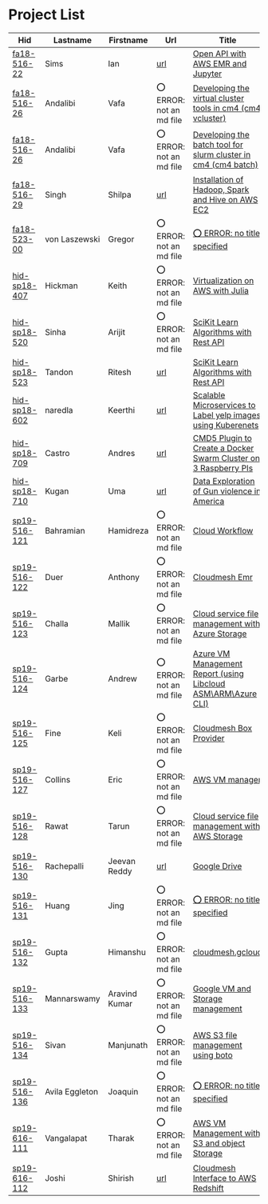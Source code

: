 # Project List

| Hid                                                                 | Lastname       | Firstname     | Url                                                                                                           | Title                                                                                                                                                       |
|---------------------------------------------------------------------|----------------|---------------|---------------------------------------------------------------------------------------------------------------|-------------------------------------------------------------------------------------------------------------------------------------------------------------|
| [fa18-516-22](https://github.com/cloudmesh-community/fa18-516-22)   | Sims           | Ian           | [url](https://github.com/cloudmesh-community/fa18-516-22/blob/master/project-report/report.md)                | [Open API with AWS EMR and Jupyter](https://github.com/cloudmesh-community/fa18-516-22/blob/master/project-report/report.md)                                |
| [fa18-516-26](https://github.com/cloudmesh-community/fa18-516-26)   | Andalibi       | Vafa          | :o: ERROR: not an md file                                                                                     | [Developing the virtual cluster tools in cm4 (cm4 vcluster)](https://github.com/cloudmesh-community/cm/tree/master/cm4/vcluster)                            |
| [fa18-516-26](https://github.com/cloudmesh-community/fa18-516-26)   | Andalibi       | Vafa          | :o: ERROR: not an md file                                                                                     | [Developing the batch tool for slurm cluster in cm4 (cm4 batch)](https://github.com/cloudmesh-community/cm/tree/master/cm4/batch)                           |
| [fa18-516-29](https://github.com/cloudmesh-community/fa18-516-29)   | Singh          | Shilpa        | [url](https://github.com/cloudmesh-community/fa18-516-29/tree/master/project-report/report.md)                | [Installation of Hadoop, Spark and Hive on AWS EC2](https://github.com/cloudmesh-community/fa18-516-29/tree/master/project-report/report.md)                |
| [fa18-523-00](https://github.com/cloudmesh-community/fa18-523-00)   | von Laszewski  | Gregor        | :o: ERROR: not an md file                                                                                     | [:o: ERROR: no title specified](https://github.com/cloudmesh-community/fa18-523-00/tree/master/project-report)                                              |
| [hid-sp18-407](https://github.com/cloudmesh-community/hid-sp18-407) | Hickman        | Keith         | :o: ERROR: not an md file                                                                                     | [Virtualization on AWS with Julia](None)                                                                                                                    |
| [hid-sp18-520](https://github.com/cloudmesh-community/hid-sp18-520) | Sinha          | Arijit        | :o: ERROR: not an md file                                                                                     | [SciKit Learn Algorithms with Rest API](https://github.com/cloudmesh-community/hid-sp18-523/tree/master/project-report)                                     |
| [hid-sp18-523](https://github.com/cloudmesh-community/hid-sp18-523) | Tandon         | Ritesh        | [url](https://github.com/cloudmesh-community/hid-sp18-523/tree/master/project-report/report.md)               | [SciKit Learn Algorithms with Rest API](https://github.com/cloudmesh-community/hid-sp18-523/tree/master/project-report/report.md)                           |
| [hid-sp18-602](https://github.com/cloudmesh-community/hid-sp18-602) | naredla        | Keerthi       | [url](https://github.com/cloudmesh-community/hid-sp18-602/tree/master/project-report/report.md)               | [Scalable Microservices to Label yelp images using Kuberenets](https://github.com/cloudmesh-community/hid-sp18-602/tree/master/project-report/report.md)    |
| [hid-sp18-709](https://github.com/cloudmesh-community/hid-sp18-709) | Castro         | Andres        | [url](https://github.com/cloudmesh-community/hid-sp18-709/blob/master/project-report/report.md)               | [CMD5 Plugin to Create a Docker Swarm Cluster on 3 Raspberry PIs](https://github.com/cloudmesh-community/hid-sp18-709/blob/master/project-report/report.md) |
| [hid-sp18-710](https://github.com/cloudmesh-community/hid-sp18-710) | Kugan          | Uma           | [url](https://github.com/cloudmesh-community/hid-sp18-710/blob/master/project-report/report.md)               | [Data Exploration of Gun violence in America](https://github.com/cloudmesh-community/hid-sp18-710/blob/master/project-report/report.md)                     |
| [sp19-516-121](https://github.com/cloudmesh-community/sp19-516-121) | Bahramian      | Hamidreza     | :o: ERROR: not an md file                                                                                     | [Cloud Workflow](None)                                                                                                                                      |
| [sp19-516-122](https://github.com/cloudmesh-community/sp19-516-122) | Duer           | Anthony       | :o: ERROR: not an md file                                                                                     | [Cloudmesh Emr](None)                                                                                                                                       |
| [sp19-516-123](https://github.com/cloudmesh-community/sp19-516-123) | Challa         | Mallik        | :o: ERROR: not an md file                                                                                     | [Cloud service file management with Azure Storage](https://github.com/cloudmesh-community/sp19-516-123/blob/master/project-code/docopt)                     |
| [sp19-516-124](https://github.com/cloudmesh-community/sp19-516-124) | Garbe          | Andrew        | :o: ERROR: not an md file                                                                                     | [Azure VM Management Report (using Libcloud ASM\ARM\Azure CLI)](https://github.com/cloudmesh-community/sp19-516-124/tree/master/project-code)               |
| [sp19-516-125](https://github.com/cloudmesh-community/sp19-516-125) | Fine           | Keli          | :o: ERROR: not an md file                                                                                     | [Cloudmesh Box Provider](None)                                                                                                                              |
| [sp19-516-127](https://github.com/cloudmesh-community/sp19-516-127) | Collins        | Eric          | :o: ERROR: not an md file                                                                                     | [AWS VM manager](https://github.com/cloudmesh-community/sp19-516-127/blob/master/project_code/cloudmesh.newawsvm/cloudmesh/newawsvm/command/newawsvm.py)    |
| [sp19-516-128](https://github.com/cloudmesh-community/sp19-516-128) | Rawat          | Tarun         | :o: ERROR: not an md file                                                                                     | [Cloud service file management with AWS Storage](None)                                                                                                      |
| [sp19-516-130](https://github.com/cloudmesh-community/sp19-516-130) | Rachepalli     | Jeevan Reddy  | [url](https://github.com/cloudmesh/cloudmesh-storage/tree/master/cloudmesh/storage/provider/gdrive/README.md) | [Google Drive](https://github.com/cloudmesh/cloudmesh-storage/tree/master/cloudmesh/storage/provider/gdrive/README.md)                                      |
| [sp19-516-131](https://github.com/cloudmesh-community/sp19-516-131) | Huang          | Jing          | :o: ERROR: not an md file                                                                                     | [:o: ERROR: no title specified](https://github.com/hyspoc/cm/blob/master/cloudmesh/compute/libcloud/Provider.py)                                            |
| [sp19-516-132](https://github.com/cloudmesh-community/sp19-516-132) | Gupta          | Himanshu      | :o: ERROR: not an md file                                                                                     | [cloudmesh.gcloud](None)                                                                                                                                    |
| [sp19-516-133](https://github.com/cloudmesh-community/sp19-516-133) | Mannarswamy    | Aravind Kumar | :o: ERROR: not an md file                                                                                     | [Google VM and Storage management](None)                                                                                                                    |
| [sp19-516-134](https://github.com/cloudmesh-community/sp19-516-134) | Sivan          | Manjunath     | :o: ERROR: not an md file                                                                                     | [AWS S3 file management using boto](None)                                                                                                                   |
| [sp19-516-136](https://github.com/cloudmesh-community/sp19-516-136) | Avila Eggleton | Joaquin       | :o: ERROR: not an md file                                                                                     | [:o: ERROR: no title specified](https://github.com/cloudmesh-community/sp19-516-136/tree/master/project-code/cloudmesh.azure)                               |
| [sp19-616-111](https://github.com/cloudmesh-community/sp19-616-111) | Vangalapat     | Tharak        | :o: ERROR: not an md file                                                                                     | [AWS VM Management with S3 and object Storage](https://github.com/cloudmesh/cloudmesh-objstorage)                                                           |
| [sp19-616-112](https://github.com/cloudmesh-community/sp19-616-112) | Joshi          | Shirish       | [url](https://github.com/cloudmesh-community/sp19-616-112/blob/master/project-report/report.md)               | [Cloudmesh Interface to AWS Redshift](https://github.com/cloudmesh-community/sp19-616-112/blob/master/project-report/report.md)                             |
